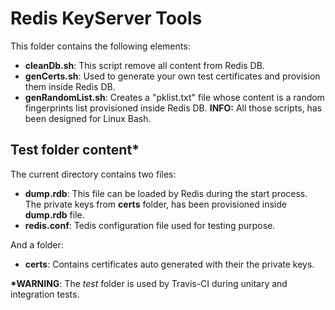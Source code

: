 
# Redis KeyServer Tools

This folder contains the following elements:

* **cleanDb.sh**: This script remove all content from Redis DB.
* **genCerts.sh**: Used to generate your own test certificates and provision them inside Redis DB.
* **genRandomList.sh**: Creates a "pklist.txt" file whose content is a random fingerprints list provisioned inside Redis DB.
**INFO:** All those scripts, has been designed for Linux Bash.


## Test folder content*

The current directory contains two files:
* **dump.rdb**: This file can be loaded by Redis during the start process. The private keys from **certs** folder, has been provisioned inside **dump.rdb** file. 
* **redis.conf**: Tedis configuration file used for testing purpose.

And a folder:
* **certs**: Contains certificates auto generated with their the private keys. 


**\*WARNING**: The *test* folder is used by Travis-CI during unitary and integration tests.
